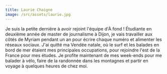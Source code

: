```yaml
---
title: Laurie Chaigne
image: /src/assets/laurie.jpg
---
```


Je suis la petite dernière à avoir rejoint l'équipe d'À fond ! Étudiante en deuxième année de master de journalisme à Dijon, je vais travailler aux côtés de Myriam pendant un an pour écrire chaque numéro et alimenter les réseaux sociaux. J'ai quitté ma Vendée natale, où le surf et les balades en bord de mer étaient mes principales occupations, pour rejoindre l'est de la France pour mes études. Je profite maintenant de mes week-ends pour me balader à vélo, faire de la randonnée dans les montagnes et partir en voyage à quelques heures de chez moi.
